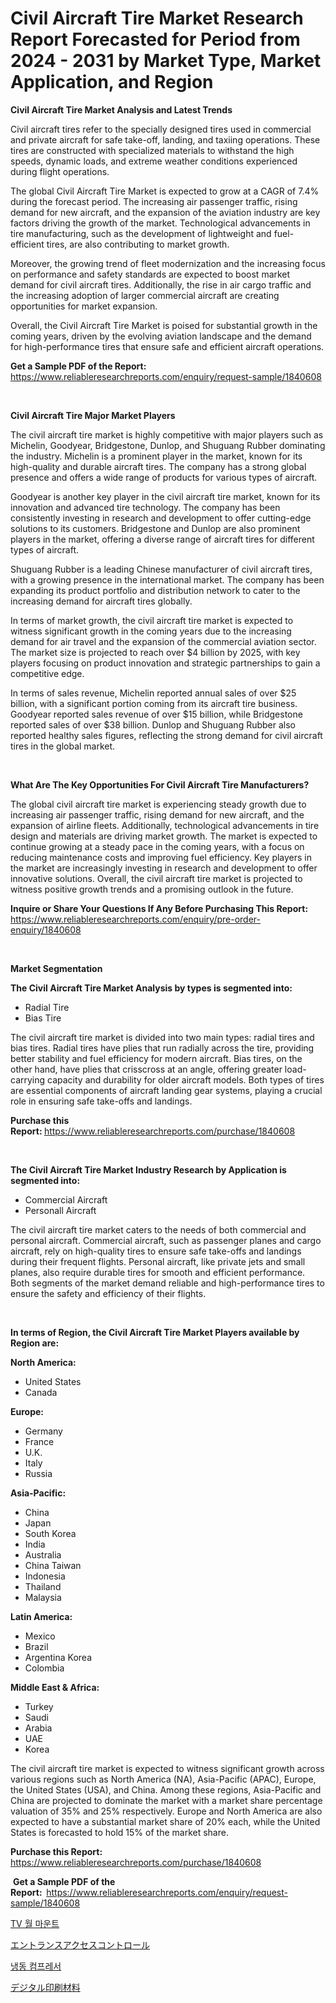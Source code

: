 <p><h1>Civil Aircraft Tire Market Research Report Forecasted for Period from 2024 -  2031 by Market Type, Market Application, and Region</h1></p><p><strong>Civil Aircraft Tire Market Analysis and Latest Trends</strong></p>
<p><p>Civil aircraft tires refer to the specially designed tires used in commercial and private aircraft for safe take-off, landing, and taxiing operations. These tires are constructed with specialized materials to withstand the high speeds, dynamic loads, and extreme weather conditions experienced during flight operations.</p><p>The global Civil Aircraft Tire Market is expected to grow at a CAGR of 7.4% during the forecast period. The increasing air passenger traffic, rising demand for new aircraft, and the expansion of the aviation industry are key factors driving the growth of the market. Technological advancements in tire manufacturing, such as the development of lightweight and fuel-efficient tires, are also contributing to market growth.</p><p>Moreover, the growing trend of fleet modernization and the increasing focus on performance and safety standards are expected to boost market demand for civil aircraft tires. Additionally, the rise in air cargo traffic and the increasing adoption of larger commercial aircraft are creating opportunities for market expansion.</p><p>Overall, the Civil Aircraft Tire Market is poised for substantial growth in the coming years, driven by the evolving aviation landscape and the demand for high-performance tires that ensure safe and efficient aircraft operations.</p></p>
<p><strong>Get a Sample PDF of the Report:&nbsp;</strong> <a href="https://www.reliableresearchreports.com/enquiry/request-sample/1840608">https://www.reliableresearchreports.com/enquiry/request-sample/1840608</a></p>
<p>&nbsp;</p>
<p><strong>Civil Aircraft Tire Major Market Players</strong></p>
<p><p>The civil aircraft tire market is highly competitive with major players such as Michelin, Goodyear, Bridgestone, Dunlop, and Shuguang Rubber dominating the industry. Michelin is a prominent player in the market, known for its high-quality and durable aircraft tires. The company has a strong global presence and offers a wide range of products for various types of aircraft.</p><p>Goodyear is another key player in the civil aircraft tire market, known for its innovation and advanced tire technology. The company has been consistently investing in research and development to offer cutting-edge solutions to its customers. Bridgestone and Dunlop are also prominent players in the market, offering a diverse range of aircraft tires for different types of aircraft.</p><p>Shuguang Rubber is a leading Chinese manufacturer of civil aircraft tires, with a growing presence in the international market. The company has been expanding its product portfolio and distribution network to cater to the increasing demand for aircraft tires globally.</p><p>In terms of market growth, the civil aircraft tire market is expected to witness significant growth in the coming years due to the increasing demand for air travel and the expansion of the commercial aviation sector. The market size is projected to reach over $4 billion by 2025, with key players focusing on product innovation and strategic partnerships to gain a competitive edge.</p><p>In terms of sales revenue, Michelin reported annual sales of over $25 billion, with a significant portion coming from its aircraft tire business. Goodyear reported sales revenue of over $15 billion, while Bridgestone reported sales of over $38 billion. Dunlop and Shuguang Rubber also reported healthy sales figures, reflecting the strong demand for civil aircraft tires in the global market.</p></p>
<p>&nbsp;</p>
<p><strong>What Are The Key Opportunities For Civil Aircraft Tire Manufacturers?</strong></p>
<p><p>The global civil aircraft tire market is experiencing steady growth due to increasing air passenger traffic, rising demand for new aircraft, and the expansion of airline fleets. Additionally, technological advancements in tire design and materials are driving market growth. The market is expected to continue growing at a steady pace in the coming years, with a focus on reducing maintenance costs and improving fuel efficiency. Key players in the market are increasingly investing in research and development to offer innovative solutions. Overall, the civil aircraft tire market is projected to witness positive growth trends and a promising outlook in the future.</p></p>
<p><strong>Inquire or Share Your Questions If Any Before Purchasing This Report:</strong> <a href="https://www.reliableresearchreports.com/enquiry/pre-order-enquiry/1840608">https://www.reliableresearchreports.com/enquiry/pre-order-enquiry/1840608</a></p>
<p>&nbsp;</p>
<p><strong>Market Segmentation</strong></p>
<p><strong>The Civil Aircraft Tire Market Analysis by types is segmented into:</strong></p>
<p><ul><li>Radial Tire</li><li>Bias Tire</li></ul></p>
<p><p>The civil aircraft tire market is divided into two main types: radial tires and bias tires. Radial tires have plies that run radially across the tire, providing better stability and fuel efficiency for modern aircraft. Bias tires, on the other hand, have plies that crisscross at an angle, offering greater load-carrying capacity and durability for older aircraft models. Both types of tires are essential components of aircraft landing gear systems, playing a crucial role in ensuring safe take-offs and landings.</p></p>
<p><strong>Purchase this Report:&nbsp;</strong><a href="https://www.reliableresearchreports.com/purchase/1840608">https://www.reliableresearchreports.com/purchase/1840608</a></p>
<p>&nbsp;</p>
<p><strong>The Civil Aircraft Tire Market Industry Research by Application is segmented into:</strong></p>
<p><ul><li>Commercial Aircraft</li><li>Personall Aircraft</li></ul></p>
<p><p>The civil aircraft tire market caters to the needs of both commercial and personal aircraft. Commercial aircraft, such as passenger planes and cargo aircraft, rely on high-quality tires to ensure safe take-offs and landings during their frequent flights. Personal aircraft, like private jets and small planes, also require durable tires for smooth and efficient performance. Both segments of the market demand reliable and high-performance tires to ensure the safety and efficiency of their flights.</p></p>
<p>&nbsp;</p>
<p><strong>In terms of Region, the Civil Aircraft Tire Market Players available by Region are:</strong></p>
<p>
    <p> <strong> North America: </strong>
        <ul>
            <li>United States</li>
            <li>Canada</li>
        </ul>
        </p> 
    <p> <strong> Europe: </strong>
        <ul>
            <li>Germany</li>
            <li>France</li>
            <li>U.K.</li>
            <li>Italy</li>
            <li>Russia</li>
        </ul>
        </p> 
    <p> <strong> Asia-Pacific: </strong>
        <ul>
            <li>China</li>
            <li>Japan</li>
            <li>South Korea</li>
            <li>India</li>
            <li>Australia</li>
            <li>China Taiwan</li>
            <li>Indonesia</li>
            <li>Thailand</li>
            <li>Malaysia</li>
        </ul>
        </p> 
    <p> <strong> Latin America: </strong>
        <ul>
            <li>Mexico</li>
            <li>Brazil</li>
            <li>Argentina Korea</li>
            <li>Colombia</li>
        </ul>
        </p> 
    <p> <strong> Middle East & Africa: </strong>
        <ul>
            <li>Turkey</li>
            <li>Saudi</li>
            <li>Arabia</li>
            <li>UAE</li>
            <li>Korea</li>
        </ul>
    </p>
    </p>
<p><p>The civil aircraft tire market is expected to witness significant growth across various regions such as North America (NA), Asia-Pacific (APAC), Europe, the United States (USA), and China. Among these regions, Asia-Pacific and China are projected to dominate the market with a market share percentage valuation of 35% and 25% respectively. Europe and North America are also expected to have a substantial market share of 20% each, while the United States is forecasted to hold 15% of the market share.</p></p>
<p><strong>Purchase this Report: </strong><a href="https://www.reliableresearchreports.com/purchase/1840608">https://www.reliableresearchreports.com/purchase/1840608</a></p>
<p>&nbsp;<strong>Get a Sample PDF of the Report:&nbsp;&nbsp;</strong><a href="https://www.reliableresearchreports.com/enquiry/request-sample/1840608">https://www.reliableresearchreports.com/enquiry/request-sample/1840608</a></p>
<p><strong></strong></p>
<p><p><a href="https://medium.com/@timothychapman46/tv-%EB%B2%BD%EA%B1%B8%EC%9D%B4-%EC%8B%9C%EC%9E%A5-%EC%A0%90%EC%9C%A0%EC%9C%A8-%EB%B3%80%ED%99%94-%EB%B0%8F-%EC%8B%9C%EC%9E%A5-%EC%84%B1%EC%9E%A5-%EC%B6%94%EC%84%B8-2024-2031-7b2d6fdfd4ac">TV 월 마운트</a></p><p><a href="https://medium.com/@ebonyhane1955/%E5%85%A5%E5%A0%B4%E3%82%A2%E3%82%AF%E3%82%BB%E3%82%B9%E5%88%B6%E5%BE%A1%E5%B8%82%E5%A0%B4%E3%81%AE%E8%A6%8F%E6%A8%A1%E3%81%A8%E5%B8%82%E5%A0%B4%E5%8B%95%E5%90%91-%E5%AE%8C%E5%85%A8%E3%81%AA%E7%94%A3%E6%A5%AD%E6%A6%82%E8%A6%81-2024%E5%B9%B4%E3%81%8B%E3%82%892031%E5%B9%B4-94bcb3a09631">エントランスアクセスコントロール</a></p><p><a href="https://medium.com/@cdxynbcyiw5198/%EB%83%89%EB%8F%99-%EC%95%95%EC%B6%95%EA%B8%B0-%EC%8B%9C%EC%9E%A5-%EC%8B%9C%EC%9E%A5-cagr-%EC%8B%9C%EC%9E%A5-%EB%8F%99%ED%96%A5-%EB%B0%8F-%EC%84%B1%EC%9E%A5-%EC%A0%84%EB%9E%B5%EC%97%90-%EB%8C%80%ED%95%9C-%ED%86%B5%EC%B0%B0%EB%A0%A5-23a540f67063">냉동 컴프레서</a></p><p><a href="https://medium.com/@ebonyhane1955/%E3%83%87%E3%82%B8%E3%82%BF%E3%83%AB%E5%8D%B0%E5%88%B7%E7%B4%A0%E6%9D%90%E5%B8%82%E5%A0%B4%E5%B1%95%E6%9C%9B-%E7%94%A3%E6%A5%AD%E6%A6%82%E8%A6%81%E3%81%A8%E4%BA%88%E6%B8%AC-2024%E5%B9%B4-2031%E5%B9%B4-da5ea130cd33">デジタル印刷材料</a></p></p>